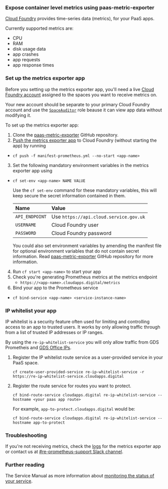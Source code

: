 ### Expose container level metrics using paas-metric-exporter

[Cloud Foundry][] provides time-series data (metrics), for your PaaS apps.

Currently supported metrics are:

* CPU
* RAM
* disk usage data
* app crashes
* app requests
* app response times

### Set up the metrics exporter app

Before you setting up the metrics exporter app, you'll need a live [Cloud Foundry account][] assigned to the spaces you want to receive metrics on.

Your new account should be separate to your primary Cloud Foundry account and use the [`SpaceAuditor`][] role beause it can view app data without modifying it.

To set up the metrics exporter app:

1. Clone the [paas-metric-exporter][] GitHub repository.
2. [Push the metrics exporter app](https://docs.cloud.service.gov.uk/deploying_apps.html) to Cloud Foundry (without starting the app) by running
 * `cf push -f manifest-prometheus.yml --no-start <app-name>`
3. Set the following mandatory environment variables in the metrics exporter app using
  * `cf set-env <app-name> NAME VALUE`

	Use the `cf set-env` command for these mandatory variables, this will keep secure the secret information contained in them.

	|Name|Value|
	|:---|:---|
	|`API_ENDPOINT`|Use `https://api.cloud.service.gov.uk`|
	|`USERNAME`|Cloud Foundry user|
	|`PASSWORD`|Cloud Foundry password|

	You could also set environment variables by amending the manifest file for optional environment variables that do not contain secret information. Read [paas-metric-exporter][] GitHub repository for more information.

4. Run `cf start <app-name>` to start your app
5. Check you're generating Prometheus metrics at the metrics endpoint
    - `https://<app-name>.cloudapps.digital/metrics`
6. Bind your app to the Prometheus service
  - `cf bind-service <app-name> <service-instance-name>`

### IP whitelist your app

IP whitelist is a security feature often used for limiting and controlling access to an app to trusted users. It works by only allowing traffic through from a list of trusted IP addresses or IP ranges.

By using the `re-ip-whitelist-service` you will only allow traffic from GDS Prometheis and [GDS Office IPs][].

1. Register the IP whitelist route service as a user-provided service in your PaaS space.

    `cf create-user-provided-service re-ip-whitelist-service -r https://re-ip-whitelist-service.cloudapps.digital`


2. Register the route service for routes you want to protect.

    `cf bind-route-service cloudapps.digital re-ip-whitelist-service --hostname <your paas app route>`

    For example, `app-to-protect.cloudapps.digital` would be:

    `cf bind-route-service cloudapps.digital re-ip-whitelist-service --hostname app-to-protect`

### Troubleshooting

If you're not receiving metrics, check the [logs][] for the metrics exporter app or contact us at [#re-prometheus-support Slack channel][].

### Further reading

The Service Manual as more information about [monitoring the status of your service][].

[Cloud Foundry account]: https://docs.cloud.service.gov.uk/get_started.html
[Cloud Foundry]: https://docs.cloudfoundry.org/concepts/overview.html
[logs]: https://reliability-engineering.cloudapps.digital/#logging
[monitoring the status of your service]: https://www.gov.uk/service-manual/technology/monitoring-the-status-of-your-service
[paas-metric-exporter]: https://github.com/alphagov/paas-metric-exporter
[#re-prometheus-support Slack channel]: https://gds.slack.com/messages/CAF5H4N4Q/
[`SpaceAuditor`]: https://docs.cloud.service.gov.uk/orgs_spaces_users.html#space-auditor
[GDS office IPs]: https://sites.google.com/a/digital.cabinet-office.gov.uk/gds-internal-it/news/aviationhouse-sourceipaddresses
